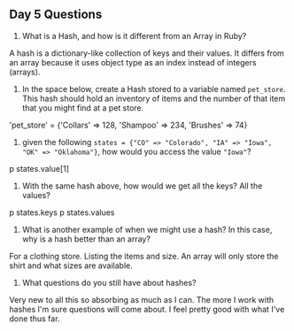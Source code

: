 ## Day 5 Questions

1. What is a Hash, and how is it different from an Array in Ruby?

A hash is a dictionary-like collection of keys and their values. It differs from an
array because it uses object type as an index instead of integers (arrays).

1. In the space below, create a Hash stored to a variable named `pet_store`.  This hash should hold an inventory of items and the number of that item that you might find at a pet store.

'pet_store' = {'Collars' => 128, 'Shampoo' => 234, 'Brushes' => 74}

1. given the following `states = {"CO" => "Colorado", "IA" => "Iowa", "OK" => "Oklahoma"}`, how would you access the value `"Iowa"`?

p states.value[1]

1. With the same hash above, how would we get all the keys?  All the values?

p states.keys
p states.values

1. What is another example of when we might use a hash?  In this case, why is a hash better than an array?

For a clothing store. Listing the items and size. An array will only store the shirt and what sizes are available.

1. What questions do you still have about hashes?

Very new to all this so absorbing as much as I can. The more I work with hashes I'm sure questions will come about. I feel pretty good with what I've done thus far.
